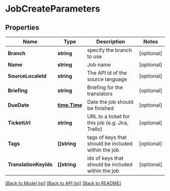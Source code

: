 # JobCreateParameters

## Properties

Name | Type | Description | Notes
------------ | ------------- | ------------- | -------------
**Branch** | **string** | specify the branch to use | [optional] 
**Name** | **string** | Job name | [optional] 
**SourceLocaleId** | **string** | The API id of the source language | [optional] 
**Briefing** | **string** | Briefing for the translators | [optional] 
**DueDate** | [**time.Time**](time.Time.md) | Date the job should be finished | [optional] 
**TicketUrl** | **string** | URL to a ticket for this job (e.g. Jira, Trello) | [optional] 
**Tags** | **[]string** | tags of keys that should be included within the job | [optional] 
**TranslationKeyIds** | **[]string** | ids of keys that should be included within the job | [optional] 

[[Back to Model list]](../README.md#documentation-for-models) [[Back to API list]](../README.md#documentation-for-api-endpoints) [[Back to README]](../README.md)


